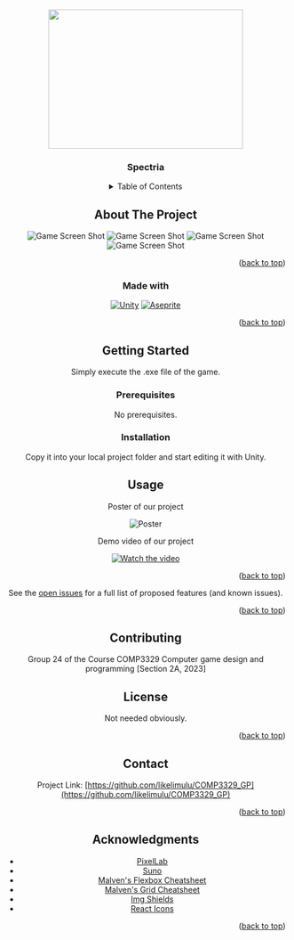<a name="readme-top"></a>

<!-- PROJECT LOGO -->
<br />
<div align="center">
    <img src="https://upload.cc/i1/2024/05/03/kqzKNd.png"  width="350" height="250">
  </a>

<h3 align="center">Spectria</h3>

<!-- TABLE OF CONTENTS -->
<details>
  <summary>Table of Contents</summary>
  <ol>
    <li>
      <a href="#about-the-project">About The Project</a>
      <ul>
        <li><a href="#built-with">Built With</a></li>
      </ul>
    </li>
    <li>
      <a href="#getting-started">Getting Started</a>
      <ul>
        <li><a href="#prerequisites">Prerequisites</a></li>
        <li><a href="#installation">Installation</a></li>
      </ul>
    </li>
    <li><a href="#usage">Usage</a></li>
    <li><a href="#contributing">Contributing</a></li>
    <li><a href="#license">License</a></li>
    <li><a href="#contact">Contact</a></li>
    <li><a href="#acknowledgments">Acknowledgments</a></li>
  </ol>
</details>



<!-- ABOUT THE PROJECT -->
## About The Project
![Game Screen Shot](https://upload.cc/i1/2024/05/03/c7AKWi.png )
![Game Screen Shot](https://upload.cc/i1/2024/05/03/GcHQaE.png)
![Game Screen Shot](https://upload.cc/i1/2024/05/03/RmMH5N.png)
![Game Screen Shot](https://upload.cc/i1/2024/05/03/3khA9I.png)
<p align="right">(<a href="#readme-top">back to top</a>)</p>

### Made with 

[![Unity](https://img.shields.io/badge/unity-%23000000.svg?style=for-the-badge&logo=unity&logoColor=white)](https://unity3d.com)
[![Aseprite](https://img.shields.io/badge/Aseprite-FFFFFF?style=for-the-badge&logo=Aseprite&logoColor=#7D929E)](www.aseprite.org)
<p align="right">(<a href="#readme-top">back to top</a>)</p>

<!-- GETTING STARTED -->
## Getting Started

Simply execute the .exe file of the game.

### Prerequisites

No prerequisites.

### Installation

Copy it into your local project folder and start editing it with Unity.

<!-- USAGE EXAMPLES -->
## Usage

Poster of our project

![Poster](https://upload.cc/i1/2024/05/03/tum1DU.png)

Demo video of our project

[![Watch the video](https://upload.cc/i1/2024/05/03/Set6NI.png)](https://drive.google.com/file/d/1zANYQdvd6FnMfxFfIAajpOziEJZOFdGS/view?usp=sharing)

<p align="right">(<a href="#readme-top">back to top</a>)</p>


See the [open issues](https://github.com/likelimulu/COMP3329_GP/blob/main/OpenIssues.md) for a full list of proposed features (and known issues).

<p align="right">(<a href="#readme-top">back to top</a>)</p>



<!-- CONTRIBUTING -->
## Contributing

Group 24 of the Course COMP3329 Computer game design and programming [Section 2A, 2023]



<!-- LICENSE -->
## License

Not needed obviously.

<p align="right">(<a href="#readme-top">back to top</a>)</p>



<!-- CONTACT -->
## Contact

Project Link: [https://github.com/likelimulu/COMP3329_GP](https://github.com/likelimulu/COMP3329_GP)

<p align="right">(<a href="#readme-top">back to top</a>)</p>



<!-- ACKNOWLEDGMENTS -->
## Acknowledgments

* [PixelLab](https://www.pixellab.ai/)
* [Suno](https://suno.com/)
* [Malven's Flexbox Cheatsheet](https://flexbox.malven.co/)
* [Malven's Grid Cheatsheet](https://grid.malven.co/)
* [Img Shields](https://shields.io)
* [React Icons](https://react-icons.github.io/react-icons/search)

<p align="right">(<a href="#readme-top">back to top</a>)</p>

